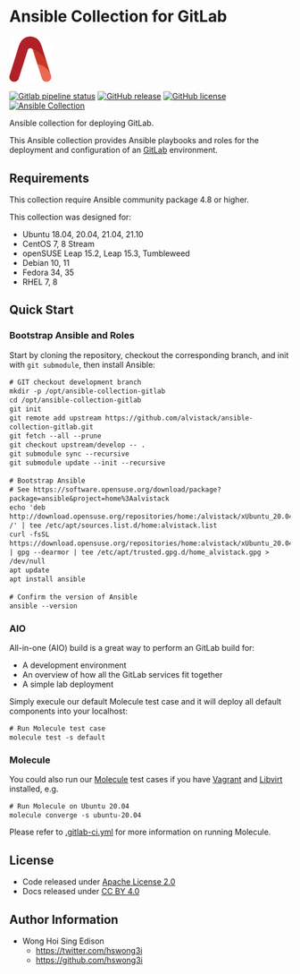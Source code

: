 # Ansible Collection for GitLab

<img src="/alvistack.svg" width="75" alt="AlviStack">

[![Gitlab pipeline status](https://img.shields.io/gitlab/pipeline/alvistack/ansible-collection-gitlab/master)](https://gitlab.com/alvistack/ansible-collection-gitlab/-/pipelines)
[![GitHub release](https://img.shields.io/github/release/alvistack/ansible-collection-gitlab.svg)](https://github.com/alvistack/ansible-collection-gitlab/releases)
[![GitHub license](https://img.shields.io/github/license/alvistack/ansible-collection-gitlab.svg)](https://github.com/alvistack/ansible-collection-gitlab/blob/master/LICENSE)
[![Ansible Collection](https://img.shields.io/badge/galaxy-alvistack.gitlab-blue.svg)](https://galaxy.ansible.com/alvistack/gitlab)

Ansible collection for deploying GitLab.

This Ansible collection provides Ansible playbooks and roles for the deployment and configuration of an [GitLab](https://www.gitlab.org/) environment.

## Requirements

This collection require Ansible community package 4.8 or higher.

This collection was designed for:

  - Ubuntu 18.04, 20.04, 21.04, 21.10
  - CentOS 7, 8 Stream
  - openSUSE Leap 15.2, Leap 15.3, Tumbleweed
  - Debian 10, 11
  - Fedora 34, 35
  - RHEL 7, 8

## Quick Start

### Bootstrap Ansible and Roles

Start by cloning the repository, checkout the corresponding branch, and init with `git submodule`, then install Ansible:

    # GIT checkout development branch
    mkdir -p /opt/ansible-collection-gitlab
    cd /opt/ansible-collection-gitlab
    git init
    git remote add upstream https://github.com/alvistack/ansible-collection-gitlab.git
    git fetch --all --prune
    git checkout upstream/develop -- .
    git submodule sync --recursive
    git submodule update --init --recursive
    
    # Bootstrap Ansible
    # See https://software.opensuse.org/download/package?package=ansible&project=home%3Aalvistack
    echo 'deb http://download.opensuse.org/repositories/home:/alvistack/xUbuntu_20.04/ /' | tee /etc/apt/sources.list.d/home:alvistack.list
    curl -fsSL https://download.opensuse.org/repositories/home:alvistack/xUbuntu_20.04/Release.key | gpg --dearmor | tee /etc/apt/trusted.gpg.d/home_alvistack.gpg > /dev/null
    apt update
    apt install ansible
    
    # Confirm the version of Ansible
    ansible --version

### AIO

All-in-one (AIO) build is a great way to perform an GitLab build for:

  - A development environment
  - An overview of how all the GitLab services fit together
  - A simple lab deployment

Simply execule our default Molecule test case and it will deploy all default components into your localhost:

    # Run Molecule test case
    molecule test -s default

### Molecule

You could also run our [Molecule](https://molecule.readthedocs.io/en/stable/) test cases if you have [Vagrant](https://www.vagrantup.com/) and [Libvirt](https://libvirt.org/) installed, e.g.

    # Run Molecule on Ubuntu 20.04
    molecule converge -s ubuntu-20.04

Please refer to [.gitlab-ci.yml](.gitlab-ci.yml) for more information on running Molecule.

## License

  - Code released under [Apache License 2.0](LICENSE)
  - Docs released under [CC BY 4.0](http://creativecommons.org/licenses/by/4.0/)

## Author Information

  - Wong Hoi Sing Edison
      - <https://twitter.com/hswong3i>
      - <https://github.com/hswong3i>
